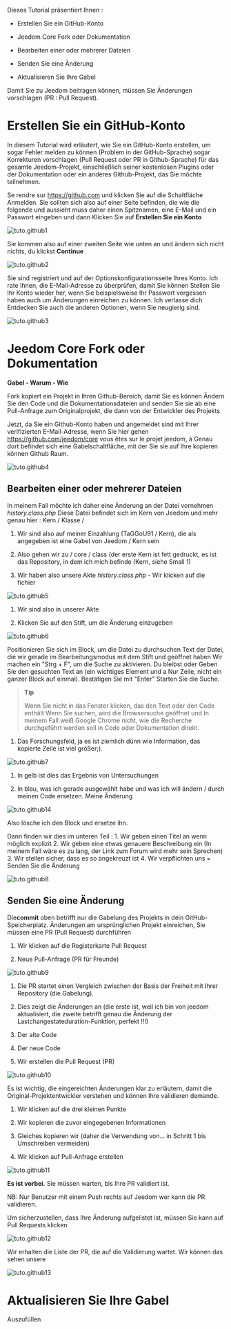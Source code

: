 Dieses Tutorial präsentiert Ihnen :

-   Erstellen Sie ein GitHub-Konto

-   Jeedom Core Fork oder Dokumentation

-   Bearbeiten einer oder mehrerer Dateien

-   Senden Sie eine Änderung

-   Aktualisieren Sie Ihre Gabel

Damit Sie zu Jeedom beitragen können, müssen Sie
Änderungen vorschlagen (PR : Pull Request).

Erstellen Sie ein GitHub-Konto 
===========================

In diesem Tutorial wird erläutert, wie Sie ein GitHub-Konto erstellen,
um sogar Fehler melden zu können (Problem in der GitHub-Sprache)
sogar Korrekturen vorschlagen (Pull Request oder PR in Github-Sprache)
für das gesamte Jeedom-Projekt, einschließlich seiner kostenlosen Plugins oder der
Dokumentation oder ein anderes Github-Projekt, das Sie
möchte teilnehmen.

Se rendre sur <https://github.com> und klicken Sie auf die Schaltfläche Anmelden.
Sie sollten sich also auf einer Seite befinden, die wie die folgende und aussieht
muss daher einen Spitznamen, eine E-Mail und ein Passwort eingeben und dann
Klicken Sie auf **Erstellen Sie ein Konto**

![tuto.github1](images/tuto.github1.png)

Sie kommen also auf einer zweiten Seite wie unten an und ändern sich nicht
nichts, du klickst **Continue**

![tuto.github2](images/tuto.github2.png)

Sie sind registriert und auf der Optionskonfigurationsseite Ihres
Konto. Ich rate Ihnen, die E-Mail-Adresse zu überprüfen, damit Sie können
Stellen Sie Ihr Konto wieder her, wenn Sie beispielsweise Ihr Passwort vergessen haben
auch um Änderungen einreichen zu können. Ich verlasse dich
Entdecken Sie auch die anderen Optionen, wenn Sie neugierig sind.

![tuto.github3](images/tuto.github3.png)

Jeedom Core Fork oder Dokumentation 
==========================================

**Gabel - Warum - Wie**

Fork kopiert ein Projekt in Ihren Github-Bereich, damit Sie es können
Ändern Sie den Code und die Dokumentationsdateien und senden Sie sie ab
eine Pull-Anfrage zum Originalprojekt, die dann von der
Entwickler des Projekts

Jetzt, da Sie ein Github-Konto haben und angemeldet sind
mit Ihrer verifizierten E-Mail-Adresse, wenn Sie hier gehen
<https://github.com/jeedom/core> vous êtes sur le projet jeedom, à
Genau dort befindet sich eine Gabelschaltfläche, mit der Sie sie auf Ihre kopieren können
Github Raum.

![tuto.github4](images/tuto.github4.png)

Bearbeiten einer oder mehrerer Dateien 
---------------------------------------

In meinem Fall möchte ich daher eine Änderung an der Datei vornehmen
*history.class.php* Diese Datei befindet sich im Kern von Jeedom und mehr
genau hier : Kern / Klasse /

1. Wir sind also auf meiner Einzahlung (TaGGoU91 / Kern), die als angegeben ist
    eine Gabel von Jeedom / Kern sein

2. Also gehen wir zu / core / class (der erste Kern ist fett gedruckt, es ist
    das Repository, in dem ich mich befinde (Kern, siehe Small 1)

3. Wir haben also unsere Akte *history.class.php* - Wir klicken auf die
    fichier

![tuto.github5](images/tuto.github5.png)

1. Wir sind also in unserer Akte

2. Klicken Sie auf den Stift, um die Änderung einzugeben

![tuto.github6](images/tuto.github6.png)

Positionieren Sie sich im Block, um die Datei zu durchsuchen
Text der Datei, die wir gerade im Bearbeitungsmodus mit dem Stift und geöffnet haben
Wir machen ein "Strg + F", um die Suche zu aktivieren. Du bleibst oder
Geben Sie den gesuchten Text an (ein wichtiges Element und a
Nur Zeile, nicht ein ganzer Block auf einmal). Bestätigen Sie mit "Enter"
Starten Sie die Suche.

> **Tip**
>
> Wenn Sie nicht in das Fenster klicken, das den Text oder den Code enthält
> Wenn Sie suchen, wird die Browsersuche geöffnet und
> In meinem Fall weiß Google Chrome nicht, wie die Recherche durchgeführt werden soll
> in Code oder Dokumentation direkt.

1. Das Forschungsfeld, ja es ist ziemlich dünn wie Information, das
    kopierte Zeile ist viel größer;).

![tuto.github7](images/tuto.github7.png)

1. In gelb ist dies das Ergebnis von Untersuchungen

2. In blau, was ich gerade ausgewählt habe und was ich will
    ändern / durch meinen Code ersetzen. Meine Änderung

![tuto.github14](images/tuto.github14.png)

Also lösche ich den Block und ersetze ihn.

Dann finden wir dies im unteren Teil : 1. Wir geben einen Titel an
wenn möglich explizit 2. Wir geben eine etwas genauere Beschreibung ein
(In meinem Fall wäre es zu lang, der Link zum Forum wird mehr sein
Sprechen) 3. Wir stellen sicher, dass es so angekreuzt ist 4. Wir verpflichten uns =
Senden Sie die Änderung

![tuto.github8](images/tuto.github8.png)

Senden Sie eine Änderung 
--------------------------

Die**commit** oben betrifft nur die Gabelung des Projekts in
dein GitHub-Speicherplatz. Änderungen am ursprünglichen Projekt einreichen,
Sie müssen eine PR (Pull Request) durchführen

1. Wir klicken auf die Registerkarte Pull Request

2. Neue Pull-Anfrage (PR für Freunde)

![tuto.github9](images/tuto.github9.png)

1. Die PR startet einen Vergleich zwischen der Basis der Freiheit mit Ihrer
    Repository (die Gabelung).

2. Dies zeigt die Änderungen an (die erste ist, weil ich
    bin von jeedom aktualisiert, die zweite betrifft genau die
    Änderung der Lastchangestateduration-Funktion, perfekt !!!)

3. Der alte Code

4. Der neue Code

5. Wir erstellen die Pull Request (PR)

![tuto.github10](images/tuto.github10.png)

Es ist wichtig, die eingereichten Änderungen klar zu erläutern, damit die
Original-Projektentwickler verstehen und können Ihre validieren
demande.

1. Wir klicken auf die drei kleinen Punkte

2. Wir kopieren die zuvor eingegebenen Informationen

3. Gleiches kopieren wir (daher die Verwendung von… in Schritt 1 bis
    Umschreiben vermeiden)

4. Wir klicken auf Pull-Anfrage erstellen

![tuto.github11](images/tuto.github11.png)

**Es ist vorbei.** Sie müssen warten, bis Ihre PR validiert ist.

NB: Nur Benutzer mit einem Push rechts auf Jeedom wer
kann die PR validieren.

Um sicherzustellen, dass Ihre Änderung aufgelistet ist, müssen Sie
kann auf Pull Requests klicken

![tuto.github12](images/tuto.github12.png)

Wir erhalten die Liste der PR, die auf die Validierung wartet. Wir können das sehen
unsere

![tuto.github13](images/tuto.github13.png)

Aktualisieren Sie Ihre Gabel 
============================

Auszufüllen
